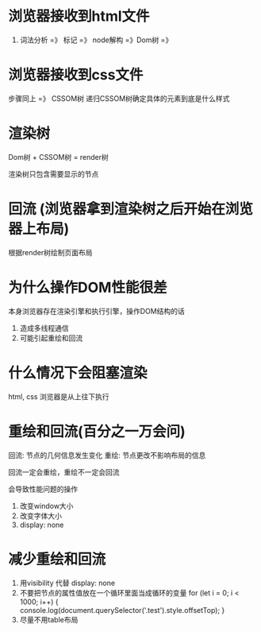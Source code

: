 # 浏览器接收到html文件
1. 词法分析 =》 标记 =》 node解构 =》Dom树 =》

# 浏览器接收到css文件
步骤同上 =》 CSSOM树
递归CSSOM树确定具体的元素到底是什么样式

# 渲染树
Dom树 + CSSOM树 = render树

渲染树只包含需要显示的节点

# 回流  (浏览器拿到渲染树之后开始在浏览器上布局)
根据render树绘制页面布局

# 为什么操作DOM性能很差
本身浏览器存在渲染引擎和执行引擎，操作DOM结构的话
1. 造成多线程通信
2. 可能引起重绘和回流

# 什么情况下会阻塞渲染
html, css
浏览器是从上往下执行
<script src="vue.js"></script>

# 重绘和回流(百分之一万会问)
回流: 节点的几何信息发生变化
重绘: 节点更改不影响布局的信息

回流一定会重绘，重绘不一定会回流

会导致性能问题的操作
1. 改变window大小
2. 改变字体大小
3. display: none

# 减少重绘和回流
1. 用visibility 代替 display: none
2. 不要把节点的属性值放在一个循环里面当成循环的变量
for (let i = 0; i < 1000; i++) {
  console.log(document.querySelector('.test').style.offsetTop);
}
3. 尽量不用table布局